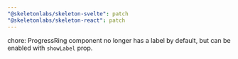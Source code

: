 ```yaml
---
"@skeletonlabs/skeleton-svelte": patch
"@skeletonlabs/skeleton-react": patch
---
```


chore: ProgressRing component no longer has a label by default, but can be enabled with `showLabel` prop.
